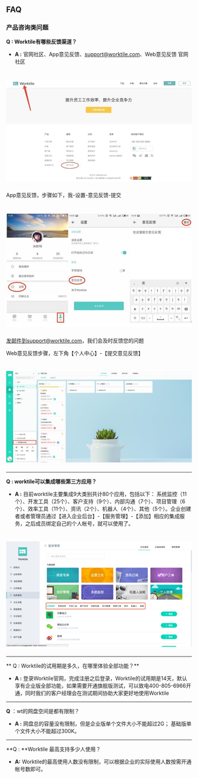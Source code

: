 ## FAQ
### 产品咨询类问题
**Q : Worktile有哪些反馈渠道？**
* **A :** 官网社区、App意见反馈、support@worktile.com、Web意见反馈
官网社区

# ![](/assets/意见反馈1.jpg)

App意见反馈，步骤如下，我-设置-意见反馈-提交

# ![](/assets/意见反馈2.jpg)

发邮件到support@worktile.com，我们会及时反馈您的问题

Web意见反馈步骤，左下角【个人中心】-【提交意见反馈】

# ![](/assets/意见反馈3.jpg)

----------------

**Q : worktile可以集成哪些第三方应用？**

*  **A :** 目前worktile主要集成9大类别共计80个应用，包括以下： 系统监控（11个）、开发工具（25个）、客户支持（9个）、内部沟通（7个）、项目管理（6个）、效率工具（11个）、资讯（2个）、机器人（4个）、其他（5个）。企业创建者或者管理员通过【进入企业后台】-【服务管理】-【添加】相应的集成服务，之后成员绑定自己的个人帐号，就可以使用了。

# ![](/assets/集成服务.jpg)

---------------

**
Q : Worktile的试用期是多久，在哪里体验全部功能？**

* **A :** 登录Worktile官网，完成注册之后登录，Worktile的试用期是14天，默认享有企业版全部功能，如果需要开通旗舰版测试，可以致电400-805-6966开通，同时我们的客户经理会在测试期间协助大家更好地使用Worktile


-----------------

**Q** ：wt的网盘空间是都有限制？

   * **A :** 网盘总的容量没有限制，但是企业版单个文件大小不能超过2G； 基础版单个文件大小不能超过300K。
   
   
----------------------------

**Q : **Worktile 最高支持多少人使用？
* **A:** Worktile的最高使用人数没有限制，可以根据企业的实际使用人数按需开通帐号数即可。


